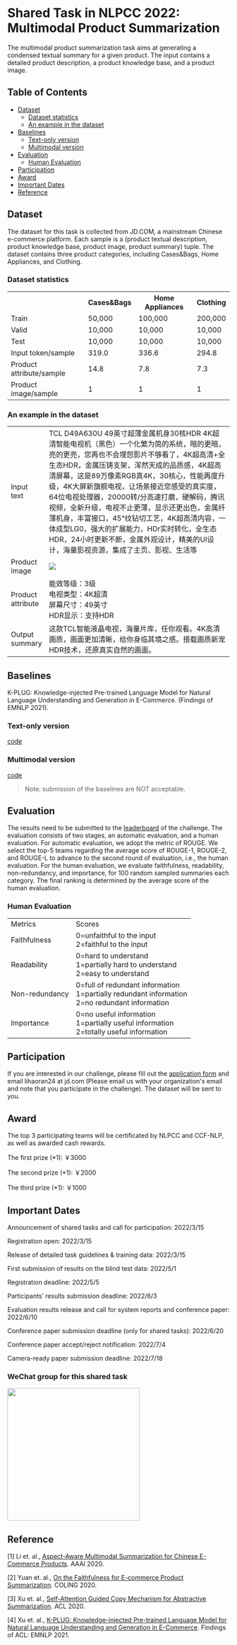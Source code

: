 # Shared Task in NLPCC 2022: Multimodal Product Summarization 
The multimodal product summarization task aims at generating a condensed textual summary for a given product. The input contains a detailed product description, a product knowledge base, and a product image. 

## Table of Contents
- [Dataset](#Dataset)
	- [Dataset statistics](#Dataset_statistics)
	- [An example in the dataset](#An_example_in_the_dataset)
- [Baselines](#Baselines)
 	- [Text-only version](#Text-only_version)
	- [Multimodal version](#Multimodal_version)
- [Evaluation](#Evaluation)
	- [Human Evaluation](#Human_Evaluation)
- [Participation](#Participation)
- [Award](#award)
- [Important Dates](#Important_Dates)
- [Reference](#Reference)

<a name="Dataset"/>

## Dataset 
The dataset for this task is collected from JD.COM, a mainstream Chinese e-commerce platform. Each sample is a (product textual description, product knowledge base, product image, product summary) tuple. The dataset contains three product categories, including Cases&Bags, Home Appliances, and Clothing. 

<a name="Dataset_statistics"/>

### Dataset statistics 
<table>
   <tr>
      <th></th>
      <th>Cases&Bags</th>
      <th>Home Appliances</th>
      <th>Clothing</th>
   </tr>
   <tr>
      <td>Train</td>
      <td>50,000</td>
      <td>100,000</td>
      <td>200,000</td>
   </tr>
     <tr>
      <td>Valid</td>
      <td>10,000</td>
      <td>10,000</td>
      <td>10,000</td>
   </tr>
     <tr>
      <td>Test</td>
      <td>10,000</td>
      <td>10,000</td>
      <td>10,000</td>
   </tr>
     <tr>
      <td>Input token/sample</td>
      <td>319.0</td>
      <td>336.6</td>
      <td>294.8</td>
   </tr>
    <tr>
      <td>Product attribute/sample</td>
      <td>14.8</td>
      <td>7.8</td>
      <td>7.3</td>
   </tr>
      <tr>
      <td>Product image/sample</td>
      <td>1</td>
      <td>1</td>
      <td>1</td>
   </tr>
</table>

<a name="An_example_in_the_dataset"/>

### An example in the dataset
<table>
   <tr>
      <td>Input text</td>
      <td width=433>TCL D49A630U 49英寸超薄金属机身30核HDR 4K超清智能电视机（黑色）一个化繁为简的系统，暗的更暗，亮的更亮，您再也不会埋怨影片不够看了，4K超高清+全生态HDR，金属压铸支架，浑然天成的品质感，4K超高清屏幕，这是89万像素RGB真4K，30核心，性能再度升级，4K大屏新旗舰电视，让场景接近您感受的真实度，64位电视处理器，20000转/分高速打磨，硬解码，腾讯视频，全新升级，电视不止更薄，显示还更出色，金属纤薄机身，丰富接口，45°纹钻切工艺，4K超高清内容，一体成型LG0，强大的扩展能力，HDr实时转化，全生态HDR，24小时更新不断，金属外观设计，精美的UI设计，海量影视资源，集成了主页、影视、生活等</td>
   </tr>
   <tr>
      <td>Product image</td>
      <td><img src="https://user-images.githubusercontent.com/8317385/158300829-e7a26413-5812-4d22-a0ec-32150ac848d6.png"/></td>
   </tr>
   <tr>
      <td>Product attribute</td>
      <td>能效等级：3级   <br>  电视类型：4K超清 <br> 屏幕尺寸：49英寸  <br>     HDR显示：支持HDR</td>
   </tr>
   <tr>
      <td>Output summary</td>
      <td>这款TCL智能液晶电视，海量片库，任你观看。4K高清画质，画面更加清晰，给你身临其境之感。搭载画质新宠HDR技术，还原真实自然的画面。</td>
   </tr>
</table>

<a name="Baselines"/>

## Baselines
K-PLUG: Knowledge-injected Pre-trained Language Model for Natural Language Understanding and Generation in E-Commerce. (Findings of EMNLP 2021). 

<a name="Text-only_version"/>

### Text-only version
[code](https://github.com/jd-aig/k-plug)

<a name="Multimodal_version"/>

### Multimodal version
[code](https://github.com/jd-aig/m-kplug)

> Note: submission of the baselines are NOT acceptable.

<a name="Evaluation"/>

## Evaluation
The results need to be submitted to the [leaderboard](https://TODO) of the challenge. The evaluation consists of two stages, an automatic evaluation, and a human evaluation. For automatic evaluation, we adopt the metric of ROUGE. We select the top-5 teams regarding the average score of ROUGE-1, ROUGE-2, and ROUGE-L to advance to the second round of evaluation, i.e., the human evaluation. For the human evaluation, we evaluate faithfulness, readability, non-redundancy, and importance, for 100 random sampled summaries each category. The final ranking is determined by the average score of the human evaluation.

<a name="Human_Evaluation"/>

### Human Evaluation
<table>
   <tr>
      <td>Metrics</td>
      <td>Scores</td>
   </tr>
    <tr>
      <td>Faithfulness</td>
      <td>0=unfaithful to the input <br> 2=faithful to the input   </td>
   </tr>
   <tr>
      <td>Readability</td>
      <td>0=hard to understand <br> 1=partially hard to understand <br> 2=easy to understand</td>
   </tr>
    <tr>
      <td>Non-redundancy</td>
      <td>0=full of redundant information <br>  1=partially redundant information <br> 2=no redundant information</td>
   </tr>
   <tr>
      <td>Importance</td>
      <td>0=no useful information <br> 1=partially useful information <br> 2=totally useful information</td>
   </tr>
</table>

<a name="Participation"/>

## Participation
If you are interested in our challenge, please fill out the [application form](https://nlp-object-store.s3.cn-north-1.jdcloud-oss.com/multimodal-product-summarization-challenge/Application_terms.docx) and email lihaoran24 at jd.com (Please email us with your organization's email and note that you participate in the challenge). The dataset will be sent to you. 

<a name="award"/>

## Award
The top 3 participating teams will be certificated by NLPCC and CCF-NLP, as well as awarded cash rewards.

The first prize (*1): ￥3000 

The second prize (*1): ￥2000

The third prize (*1): ￥1000

<a name="Important_Dates"/>

## Important Dates
Announcement of shared tasks and call for participation:	2022/3/15

Registration open:	2022/3/15

Release of detailed task guidelines & training data:	2022/3/15

First submission of results on the blind test data:	2022/5/1

Registration deadline:	2022/5/5

Participants’ results submission deadline:	2022/6/3

Evaluation results release and call for system reports and conference paper:	2022/6/10

Conference paper submission deadline (only for shared tasks):	2022/6/20

Conference paper accept/reject notification:	2022/7/4

Camera-ready paper submission deadline:	2022/7/18

<a name="Reference"/>

### WeChat group for this shared task
 <img src="https://user-images.githubusercontent.com/8317385/162867361-199f9d24-8055-42e2-a0fd-3bb17b6e4637.png" width = "300" align=center />


## Reference
[1] Li et. al., [Aspect-Aware Multimodal Summarization for Chinese E-Commerce Products](https://scholar.archive.org/work/743ewpj4pfh3fcdk7paqfrd7pi/access/wayback/https://aaai.org/ojs/index.php/AAAI/article/download/6332/6188). AAAI 2020.

[2] Yuan et. al., [On the Faithfulness for E-commerce Product Summarization](https://aclanthology.org/2020.coling-main.502/). COLING 2020.

[3] Xu et. al., [Self-Attention Guided Copy Mechanism for Abstractive Summarization](https://aclanthology.org/2020.acl-main.125/). ACL 2020.

[4] Xu et. al., [K-PLUG: Knowledge-injected Pre-trained Language Model for Natural Language Understanding and Generation in E-Commerce](https://aclanthology.org/2021.findings-emnlp.1/). Findings of ACL: EMNLP 2021.

